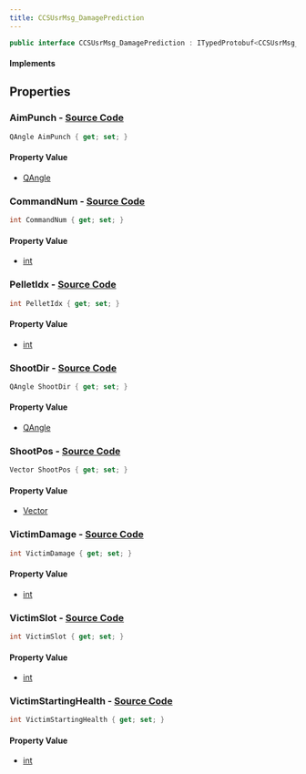 ```yaml
---
title: CCSUsrMsg_DamagePrediction
---
```


```csharp
public interface CCSUsrMsg_DamagePrediction : ITypedProtobuf<CCSUsrMsg_DamagePrediction>, INativeHandle, INetMessage<CCSUsrMsg_DamagePrediction>, IDisposable
```

#### Implements

## Properties

### **AimPunch** - [Source Code](https://github.com/swiftly-solution/swiftlys2/blob/main/managed/src/SwiftlyS2.Generated/Protobufs/Interfaces/CCSUsrMsg_DamagePrediction.cs#L39)

```csharp
QAngle AimPunch { get; set; }
```

#### Property Value

- [QAngle](/docs/api/shared/natives/qangle)

### **CommandNum** - [Source Code](https://github.com/swiftly-solution/swiftlys2/blob/main/managed/src/SwiftlyS2.Generated/Protobufs/Interfaces/CCSUsrMsg_DamagePrediction.cs#L18)

```csharp
int CommandNum { get; set; }
```

#### Property Value

- [int](https://learn.microsoft.com/dotnet/api/system.int32)

### **PelletIdx** - [Source Code](https://github.com/swiftly-solution/swiftlys2/blob/main/managed/src/SwiftlyS2.Generated/Protobufs/Interfaces/CCSUsrMsg_DamagePrediction.cs#L21)

```csharp
int PelletIdx { get; set; }
```

#### Property Value

- [int](https://learn.microsoft.com/dotnet/api/system.int32)

### **ShootDir** - [Source Code](https://github.com/swiftly-solution/swiftlys2/blob/main/managed/src/SwiftlyS2.Generated/Protobufs/Interfaces/CCSUsrMsg_DamagePrediction.cs#L36)

```csharp
QAngle ShootDir { get; set; }
```

#### Property Value

- [QAngle](/docs/api/shared/natives/qangle)

### **ShootPos** - [Source Code](https://github.com/swiftly-solution/swiftlys2/blob/main/managed/src/SwiftlyS2.Generated/Protobufs/Interfaces/CCSUsrMsg_DamagePrediction.cs#L33)

```csharp
Vector ShootPos { get; set; }
```

#### Property Value

- [Vector](/docs/api/shared/natives/vector)

### **VictimDamage** - [Source Code](https://github.com/swiftly-solution/swiftlys2/blob/main/managed/src/SwiftlyS2.Generated/Protobufs/Interfaces/CCSUsrMsg_DamagePrediction.cs#L30)

```csharp
int VictimDamage { get; set; }
```

#### Property Value

- [int](https://learn.microsoft.com/dotnet/api/system.int32)

### **VictimSlot** - [Source Code](https://github.com/swiftly-solution/swiftlys2/blob/main/managed/src/SwiftlyS2.Generated/Protobufs/Interfaces/CCSUsrMsg_DamagePrediction.cs#L24)

```csharp
int VictimSlot { get; set; }
```

#### Property Value

- [int](https://learn.microsoft.com/dotnet/api/system.int32)

### **VictimStartingHealth** - [Source Code](https://github.com/swiftly-solution/swiftlys2/blob/main/managed/src/SwiftlyS2.Generated/Protobufs/Interfaces/CCSUsrMsg_DamagePrediction.cs#L27)

```csharp
int VictimStartingHealth { get; set; }
```

#### Property Value

- [int](https://learn.microsoft.com/dotnet/api/system.int32)

